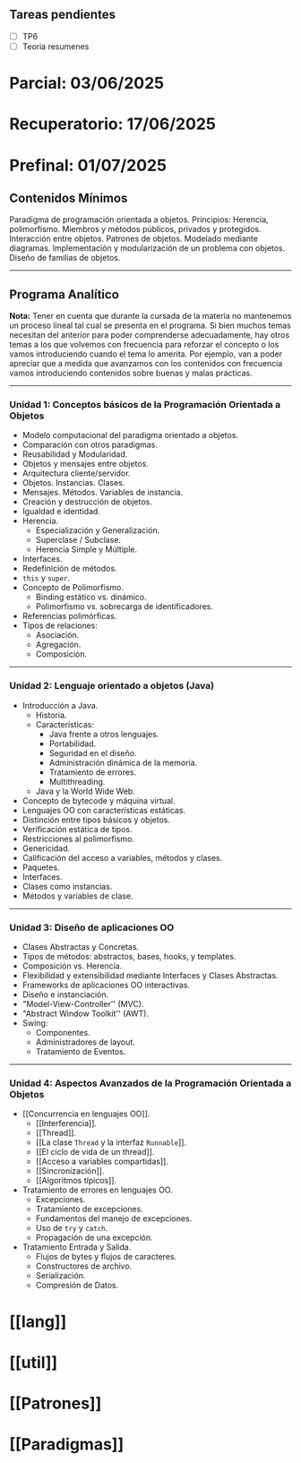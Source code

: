 ## **Tareas pendientes**
- [ ] TP6
- [ ] Teoria resumenes

# **Parcial:** 03/06/2025

# **Recuperatorio:**  17/06/2025

# **Prefinal:** 01/07/2025

## Contenidos Mínimos

Paradigma de programación orientada a objetos. Principios: Herencia, polimorfismo. Miembros y métodos públicos, privados y protegidos. Interacción entre objetos. Patrones de objetos. Modelado mediante diagramas. Implementación y modularización de un problema con objetos. Diseño de familias de objetos.

---

## Programa Analítico

**Nota:** Tener en cuenta que durante la cursada de la materia no mantenemos un proceso lineal tal cual se presenta en el programa. Si bien muchos temas necesitan del anterior para poder comprenderse adecuadamente, hay otros temas a los que volvemos con frecuencia para reforzar el concepto o los vamos introduciendo cuando el tema lo amerita. Por ejemplo, van a poder apreciar que a medida que avanzamos con los contenidos con frecuencia vamos introduciendo contenidos sobre buenas y malas prácticas.

---

### Unidad 1: Conceptos básicos de la Programación Orientada a Objetos

*   Modelo computacional del paradigma orientado a objetos.
*   Comparación con otros paradigmas.
*   Reusabilidad y Modularidad.
*   Objetos y mensajes entre objetos.
*   Arquitectura cliente/servidor.
*   Objetos. Instancias. Clases.
*   Mensajes. Métodos. Variables de instancia.
*   Creación y destrucción de objetos.
*   Igualdad e identidad.
*   Herencia.
    *   Especialización y Generalización.
    *   Superclase / Subclase.
    *   Herencia Simple y Múltiple.
*   Interfaces.
*   Redefinición de métodos.
*   `this` y `super`.
*   Concepto de Polimorfismo.
    *   Binding estático vs. dinámico.
    *   Polimorfismo vs. sobrecarga de identificadores.
*   Referencias polimórficas.
*   Tipos de relaciones:
    *   Asociación.
    *   Agregación.
    *   Composición.

---

### Unidad 2: Lenguaje orientado a objetos (Java)

*   Introducción a Java.
    *   Historia.
    *   Características:
        *   Java frente a otros lenguajes.
        *   Portabilidad.
        *   Seguridad en el diseño.
        *   Administración dinámica de la memoria.
        *   Tratamiento de errores.
        *   Multithreading.
    *   Java y la World Wide Web.
*   Concepto de bytecode y máquina virtual.
*   Lenguajes OO con características estáticas.
*   Distinción entre tipos básicos y objetos.
*   Verificación estática de tipos.
*   Restricciones al polimorfismo.
*   Genericidad.
*   Calificación del acceso a variables, métodos y clases.
*   Paquetes.
*   Interfaces.
*   Clases como instancias.
*   Métodos y variables de clase.

---

### Unidad 3: Diseño de aplicaciones OO

*   Clases Abstractas y Concretas.
*   Tipos de métodos: abstractos, bases, hooks, y templates.
*   Composición vs. Herencia.
*   Flexibilidad y extensibilidad mediante Interfaces y Clases Abstractas.
*   Frameworks de aplicaciones OO interactivas.
*   Diseño e instanciación.
*   "Model-View-Controller'' (MVC).
*   "Abstract Window Toolkit'' (AWT).
*   Swing:
    *   Componentes.
    *   Administradores de layout.
    *   Tratamiento de Eventos.

---

### Unidad 4: Aspectos Avanzados de la Programación Orientada a Objetos

*   [[Concurrencia en lenguajes OO]].
    *   [[Interferencia]].
    *   [[Thread]].
    *   [[La clase `Thread` y la interfaz `Runnable`]].
    *   [[El ciclo de vida de un thread]].
    *   [[Acceso a variables compartidas]].
    *   [[Sincronización]].
    *   [[Algoritmos típicos]].
*   Tratamiento de errores en lenguajes OO.
    *   Excepciones.
    *   Tratamiento de excepciones.
    *   Fundamentos del manejo de excepciones.
    *   Uso de `try` y `catch`.
    *   Propagación de una excepción.
*   Tratamiento Entrada y Salida.
    *   Flujos de bytes y flujos de caracteres.
    *   Constructores de archivo.
    *   Serialización.
    *   Compresión de Datos.


# [[lang]]
# [[util]]
# [[Patrones]]

# [[Paradigmas]]

